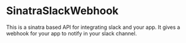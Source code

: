 # SinatraSlackWebhook

This is a sinatra based API for integrating slack and your app. It gives a webhook for your app to notify in your slack channel.
